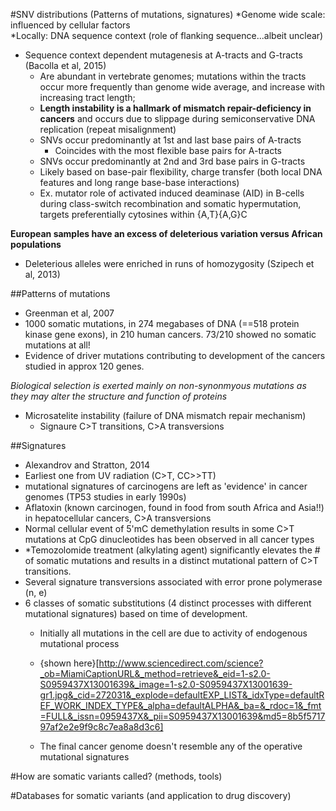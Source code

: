 #SNV distributions (Patterns of mutations, signatures)
*Genome wide scale: influenced by cellular factors  
*Locally: DNA sequence context (role of flanking sequence...albeit unclear)  
- Sequence context dependent mutagenesis at A-tracts and G-tracts (Bacolla et al, 2015)
	- Are abundant in vertebrate genomes; mutations within the tracts occur more frequently than genome wide average, and increase with increasing tract length; 
	- **Length instability is a hallmark of mismatch repair-deficiency in cancers** and occurs due to slippage during semiconservative DNA replication (repeat misalignment)  
	- SNVs occur predominantly at 1st and last base pairs of A-tracts
		- Coincides with the most flexible base pairs for A-tracts
	- SNVs occur predominantly at 2nd and 3rd base pairs in G-tracts
	- Likely based on base-pair flexibility, charge transfer (both local DNA features and long range base-base interactions)
	- Ex. mutator role of activated induced deaminase (AID) in B-cells during class-switch recombination and somatic hypermutation, targets preferentially cytosines within {A,T}{A,G}C  

**European samples have an excess of deleterious variation versus African populations**  
- Deleterious alleles were enriched in runs of homozygosity (Szipech et al, 2013)  

##Patterns of mutations  
- Greenman et al, 2007  
- 1000 somatic mutations, in 274 megabases of DNA (==518 protein kinase gene exons), in 210 human cancers. 73/210 showed no somatic mutations at all!  
- Evidence of driver mutations contributing to development of the cancers studied in approx 120 genes.  

*Biological selection is exerted mainly on non-synonmyous mutations as they may alter the structure and function of proteins*  
- Microsatelite instability (failure of DNA mismatch repair mechanism)  
	- Signaure C>T transitions, C>A transversions  

##Signatures  
- Alexandrov and Stratton, 2014  
- Earliest one from UV radiation (C>T, CC>>TT)  
- mutational signatures of carcinogens are left as 'evidence' in cancer genomes (TP53 studies in early 1990s)  
- Aflatoxin (known carcinogen, found in food from south Africa and Asia!!) in hepatocellular cancers, C>A transversions  
- Normal cellular event of 5'mC demethylation results in some C>T mutations at CpG dinucleotides has been observed in all cancer types  
- *Temozolomide treatment (alkylating agent) significantly elevates the # of somatic mutations and results in a distinct mutational pattern of C>T transitions. 
- Several signature transversions associated with error prone polymerase (n, e)
- 6 classes of somatic substitutions (4 distinct processes with different mutational signatures) based on time of development.
	- Initially all mutations in the cell are due to activity of endogenous mutational process
	
	- {shown here}[http://www.sciencedirect.com/science?_ob=MiamiCaptionURL&_method=retrieve&_eid=1-s2.0-S0959437X13001639&_image=1-s2.0-S0959437X13001639-gr1.jpg&_cid=272031&_explode=defaultEXP_LIST&_idxType=defaultREF_WORK_INDEX_TYPE&_alpha=defaultALPHA&_ba=&_rdoc=1&_fmt=FULL&_issn=0959437X&_pii=S0959437X13001639&md5=8b5f571797af2e2e9f9c8c7ea8a8d3c6]
	- The final cancer genome doesn't resemble any of the operative mutational signatures


#How are somatic variants called? (methods, tools)   

#Databases for somatic variants (and application to drug discovery)   



